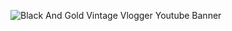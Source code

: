 



![Black And Gold Vintage Vlogger Youtube Banner](https://github.com/JosueLpz/JosueLpz/assets/121345600/aeff1ecf-40b1-4ba0-9840-21591c6681b4)
